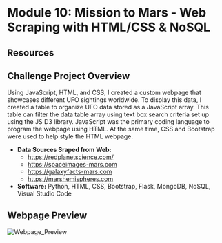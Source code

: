 # Module 10: Mission to Mars - Web Scraping with HTML/CSS & NoSQL
## Resources

## Challenge Project Overview 

Using JavaScript, HTML, and CSS, I created a custom webpage that showcases different UFO sightings worldwide. To display this data, I created a table to organize UFO data stored as a JavaScript array. This table can filter the data table array using text box search criteria set up using the JS D3 library. JavaScript was the primary coding language to program the webpage using HTML. At the same time, CSS and Bootstrap were used to help style the HTML webpage.


- **Data Sources Sraped from Web:** 
  - https://redplanetscience.com/
  - https://spaceimages-mars.com
  - https://galaxyfacts-mars.com
  - https://marshemispheres.com
- **Software:** Python, HTML, CSS, Bootstrap, Flask, MongoDB, NoSQL, Visual Studio Code

## **Webpage Preview**
![Webpage_Preview](static_challenge/images/webpage_preview.png)
